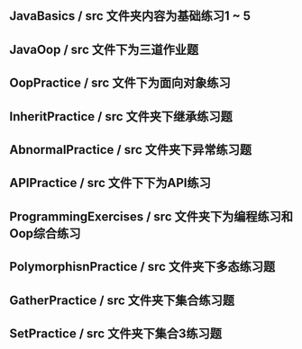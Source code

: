 ##  JavaBasics / src 文件夹内容为基础练习1 ~ 5

##  JavaOop / src 文件下为三道作业题

## OopPractice / src 文件下为面向对象练习

## InheritPractice / src 文件夹下继承练习题

## AbnormalPractice / src 文件夹下异常练习题

## APIPractice / src 文件下下为API练习

## ProgrammingExercises / src 文件夹下为编程练习和Oop综合练习

## PolymorphisnPractice / src 文件夹下多态练习题

## GatherPractice / src 文件夹下集合练习题

## SetPractice / src 文件夹下集合3练习题

